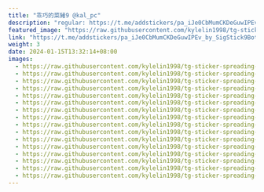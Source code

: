 ```yaml
---
title: "乖巧的菜豬9 @kal_pc"
description: "regular: https://t.me/addstickers/pa_iJe0CbMumCKDeGuwIPEv_by_SigStick9Bot"
featured_image: "https://raw.githubusercontent.com/kylelin1998/tg-sticker-spreading-worldwide-images/main/img/150178a9-b4eb-43c3-8569-47d72b15fa33.jpg"
link: "https://t.me/addstickers/pa_iJe0CbMumCKDeGuwIPEv_by_SigStick9Bot"
weight: 3
date: 2024-01-15T13:32:14+08:00
images:
  - https://raw.githubusercontent.com/kylelin1998/tg-sticker-spreading-worldwide-images/main/img/150178a9-b4eb-43c3-8569-47d72b15fa33.jpg
  - https://raw.githubusercontent.com/kylelin1998/tg-sticker-spreading-worldwide-images/main/img/af325b3c-4c1f-44d1-aeac-b217ca761225.jpg
  - https://raw.githubusercontent.com/kylelin1998/tg-sticker-spreading-worldwide-images/main/img/85cd2cbe-cfdf-4dcf-85a5-66c54e515f90.jpg
  - https://raw.githubusercontent.com/kylelin1998/tg-sticker-spreading-worldwide-images/main/img/f96cb77b-ab84-404a-9f60-710f0d42a2e4.jpg
  - https://raw.githubusercontent.com/kylelin1998/tg-sticker-spreading-worldwide-images/main/img/b3a635de-501c-48ab-9e7d-671aeb6bda12.jpg
  - https://raw.githubusercontent.com/kylelin1998/tg-sticker-spreading-worldwide-images/main/img/84e230ef-6543-463a-9b93-57896192aa6b.jpg
  - https://raw.githubusercontent.com/kylelin1998/tg-sticker-spreading-worldwide-images/main/img/e0173a87-ef23-4498-b561-028d1a2865fd.jpg
  - https://raw.githubusercontent.com/kylelin1998/tg-sticker-spreading-worldwide-images/main/img/c493a157-235e-4812-91f8-f79a956cdf86.jpg
  - https://raw.githubusercontent.com/kylelin1998/tg-sticker-spreading-worldwide-images/main/img/85941ae4-46a2-40ae-bc8b-895ef9015923.jpg
  - https://raw.githubusercontent.com/kylelin1998/tg-sticker-spreading-worldwide-images/main/img/1123d6d3-1b55-42a9-8378-e6bcac86fa63.jpg
  - https://raw.githubusercontent.com/kylelin1998/tg-sticker-spreading-worldwide-images/main/img/66fd1bce-3ff6-4e75-abd2-962903b5f559.jpg
  - https://raw.githubusercontent.com/kylelin1998/tg-sticker-spreading-worldwide-images/main/img/176d4e0c-1e14-48ec-99ff-76236073e2b3.jpg
  - https://raw.githubusercontent.com/kylelin1998/tg-sticker-spreading-worldwide-images/main/img/1e1dd20a-2011-44c3-9f05-29a5a0959ef8.jpg
  - https://raw.githubusercontent.com/kylelin1998/tg-sticker-spreading-worldwide-images/main/img/e1904508-b2a2-4650-af1f-6e3c0b255172.jpg
  - https://raw.githubusercontent.com/kylelin1998/tg-sticker-spreading-worldwide-images/main/img/02d391f4-e336-4194-9e80-f8c6a5477cc6.jpg
  - https://raw.githubusercontent.com/kylelin1998/tg-sticker-spreading-worldwide-images/main/img/8eb0e128-77e7-47a9-a540-092c80643089.jpg
---
```

